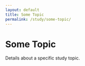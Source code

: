 ```yaml
---
layout: default
title: Some Topic
permalink: /study/some-topic/
---
```


# Some Topic

Details about a specific study topic.
